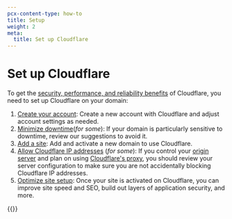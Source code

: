 ```yaml
---
pcx-content-type: how-to
title: Setup
weight: 2
meta:
  title: Set up Cloudflare
---
```


# Set up Cloudflare

To get the [security, performance, and reliability benefits](/fundamentals/get-started/concepts/how-cloudflare-works/) of Cloudflare, you need to set up Cloudflare on your domain:

1. [Create your account](/fundamentals/account-and-billing/account-setup/): Create a new account with Cloudflare and adjust account settings as needed.
2. [Minimize downtime](/fundamentals/get-started/setup/minimize-downtime/)(*for some*): If your domain is particularly sensitive to downtime, review our suggestions to avoid it.
2. [Add a site](/fundamentals/get-started/setup/add-site/): Add and activate a new domain to use Cloudflare.
3. [Allow Cloudflare IP addresses](/fundamentals/get-started/setup/allow-cloudflare-ip-addresses/) (*for some*): If you control your [origin server](https://www.cloudflare.com/learning/cdn/glossary/origin-server/) and plan on using [Cloudflare's proxy](/dns/manage-dns-records/reference/proxied-dns-records/), you should review your server configuration to make sure you are not accidentally blocking Cloudflare IP addresses.
4. [Optimize site setup](/fundamentals/get-started/task-guides/): Once your site is activated on Cloudflare, you can improve site speed and SEO, build out layers of application security, and more.

{{<render file="_pointer-to-workers-zt-docs.md">}}